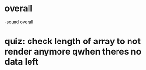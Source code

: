 

# overall
-sound overall 

# quiz: check length of array to not render anymore qwhen theres no data left

